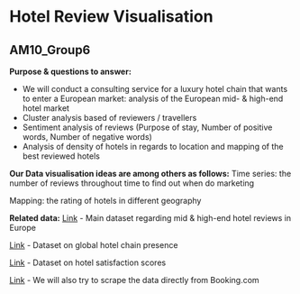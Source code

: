 # Hotel Review Visualisation
## AM10_Group6

**Purpose & questions to answer:**
-	We will conduct a consulting service for a luxury hotel chain that wants to enter a European market: analysis of the European mid- & high-end hotel market
-	Cluster analysis based of reviewers / travellers
-	Sentiment analysis of reviews (Purpose of stay, Number of positive words, Number of negative words)
-	Analysis of density of hotels in regards to location and mapping of the best reviewed hotels

**Our Data visualisation ideas are among others as follows:**
Time series: the number of reviews throughout time to find out when do marketing

Mapping: the rating of hotels in different geography


**Related data:**
[Link](https://www.kaggle.com/jiashenliu/515k-hotel-reviews-data-in-europe) - Main dataset regarding mid & high-end hotel reviews in Europe

[Link](https://www.kaggle.com/ployyyywa/global-hotel-chain-presence) - Dataset on global hotel chain presence

[Link](https://www.kaggle.com/ishansingh88/europe-hotel-satisfaction-score) - Dataset on hotel satisfaction scores 

[Link](https://www.scrapehero.com/scrape-property-data-from-booking-com-using-google-chrome/) - We will also try to scrape the data directly from Booking.com
